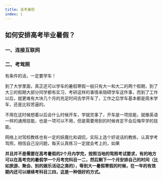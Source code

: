 ```yaml
---
title: 高考暑假
index: 1
---
```


## 如何安排高考毕业暑假？

### 一、连接互联网



### 二、考驾照

有条件的话，一定要学车！

到了大学里面，真正还可以学车的暑假寒假一般只有大一和大二的两个假期，到了大三的假期大部分同学都有实习、考研这样的事情来阻碍学车这件事，而到了工作以后，就更难有大块几个月的充足时间去学开车了，工作之后学车基本都是周末学车，还是比较苦逼的。

不用在这时候想着以后会什么时候开车，学就完事了，开车是一项技能，就像英语一样的通用技能，也是一项可以不用，但是需要用到的时候肯定不会后悔早学的技能。

网络上对驾校教练也有一定的妖魔化和调侃，实际上选个好说话的教练，认真学考驾照，相信自己没问题，每天认真练习一定就会考上的，如果

**并且并不是需要在高考暑假的2个月内学完，按照当地的驾照考试要求，有的地方可以在高考完的暑假学一个月考完科目一二，然后剩下一个月安排自己的时间（比如旅游、聚会、别的娱乐活动之类的），等到大一暑假寒假的时候，在一年的有效期内还可以继续考科目三四，这是一种很好的方式。**

